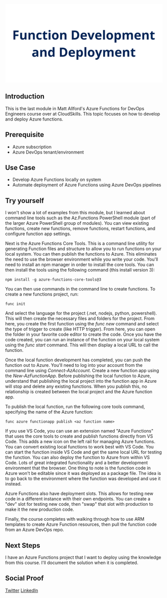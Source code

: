 ![](./img/banner.png)

## Introduction

This is the last module in Matt Allford's Azure Functions for DevOps Engineers course over at CloudSkills. This topic focuses on how to develop and deploy Azure functions.

## Prerequisite

- Azure subscription
- Azure DevOps tenant/environment

## Use Case

- Develop Azure Functions locally on system
- Automate deployment of Azure Functions using Azure DevOps pipelines

## Try yourself

I won't show a lot of examples from this module, but I learned about command line tools such as the Az.Functions PowerShell module (part of the larger Azure PowerShell group of modules). You can view existing functions, create new functions, remove functions, restart functions, and configure function app settings.

Next is the Azure Functions Core Tools. This is a command line utility for generating Function files and structure to allow you to run functions on your local system. You can then publish the functions to Azure. This eliminates the need to use the browser environment while you write your code. You'll need to install an npm manager in order to install the core tools. You can then install the tools using the following command (this install version 3):

```
npm install -g azure-functions-core-tools@3
```

You can then use commands in the command line to create functions. To create a new functions project, run:

```
func init
```

And select the language for the project (.net, nodejs, python, powershell). This will then create the necessary files and folders for the project. From here, you create the first function using the *func new* command and select the type of trigger to create (like HTTP trigger). From here, you can open the folder in your favorite code editor to create the code. Once you have the code created, you can run an instance of the function on your local system using the *func start* command. This will then display a local URL to call the function.

Once the local function development has completed, you can push the function out to Azure. You'll need to log into your account from the command line using *Connect-AzAccount*. Create a new function app using the *New-AzFunctionApp*. Before publishing the local function to Azure, understand that publishing the local project into the function app in Azure will stop and delete any existing functions. When you publish this, no relationship is created between the local project and the Azure function app.

To publish the local function, run the following core tools command, specifying the name of the Azure function:

```
func azure functionapp publish <az function name>
```

If you use VS Code, you can use an extension named "Azure Functions" that uses the core tools to create and publish functions directly from VS Code. This adds a new icon on the left rail for managing Azure functions. You can convert existing local functions to work best with VS Code. You can start the function inside VS Code and get the same local URL for testing the function. You can also deploy the function to Azure from within VS Code. Lots of great integrated functionality and a better development environment that the browser. One thing to note is the function code in Azure won't be editable since it was deployed as a package file. The idea is to go back to the environment where the function was developed and use it instead.

Azure Functions also have deployment slots. This allows for testing new code in a different instance with their own endpoints. You can create a "dev" slot for testing new code, then "swap" that slot with production to make it the new production code.

Finally, the course completes with walking through how to use ARM templates to create Azure Function resources, then pull the function code from an Azure DevOps repo.

## Next Steps

I have an Azure Functions project that I want to deploy using the knowledge from this course. I'll document the solution when it is completed.

## Social Proof

[Twitter](link)
[LinkedIn](link)
